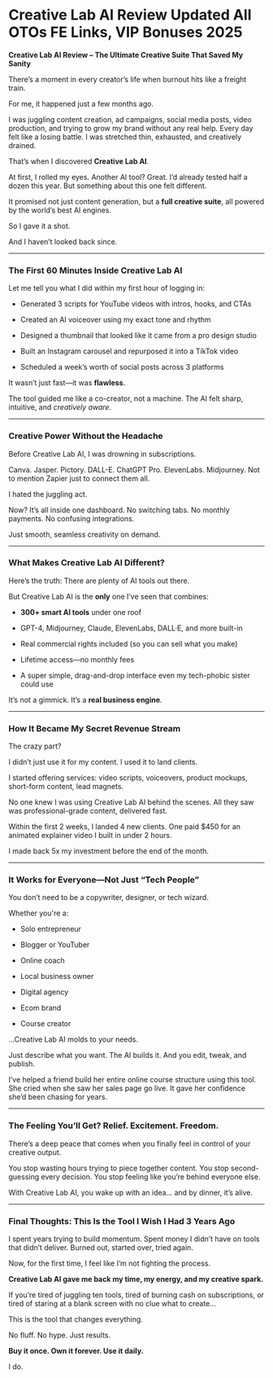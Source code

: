 # Creative Lab AI Review Updated All OTOs FE Links, VIP Bonuses 2025
<p class="" data-start="248" data-end="325"><strong data-start="248" data-end="325">Creative Lab AI Review – The Ultimate Creative Suite That Saved My Sanity</strong></p>
<p class="" data-start="327" data-end="407">There’s a moment in every creator’s life when burnout hits like a freight train.</p>
<p class="" data-start="409" data-end="451">For me, it happened just a few months ago.</p>
<p class="" data-start="453" data-end="682">I was juggling content creation, ad campaigns, social media posts, video production, and trying to grow my brand without any real help. Every day felt like a losing battle. I was stretched thin, exhausted, and creatively drained.</p>
<p class="" data-start="684" data-end="729">That’s when I discovered <strong data-start="709" data-end="728">Creative Lab AI</strong>.</p>
<p class="" data-start="731" data-end="870">At first, I rolled my eyes. Another AI tool? Great. I’d already tested half a dozen this year. But something about this one felt different.</p>
<p class="" data-start="872" data-end="987">It promised not just content generation, but a <strong data-start="919" data-end="942">full creative suite</strong>, all powered by the world’s best AI engines.</p>
<p class="" data-start="989" data-end="1009">So I gave it a shot.</p>
<p class="" data-start="1011" data-end="1043">And I haven’t looked back since.</p>


<hr class="" data-start="1045" data-end="1048" />

<h3 class="" data-start="1050" data-end="1101"><strong data-start="1054" data-end="1101">The First 60 Minutes Inside Creative Lab AI</strong></h3>
<p class="" data-start="1103" data-end="1165">Let me tell you what I did within my first hour of logging in:</p>

<ul data-start="1167" data-end="1506">
 	<li class="" data-start="1167" data-end="1238">
<p class="" data-start="1169" data-end="1238">Generated 3 scripts for YouTube videos with intros, hooks, and CTAs</p>
</li>
 	<li class="" data-start="1239" data-end="1297">
<p class="" data-start="1241" data-end="1297">Created an AI voiceover using my exact tone and rhythm</p>
</li>
 	<li class="" data-start="1298" data-end="1372">
<p class="" data-start="1300" data-end="1372">Designed a thumbnail that looked like it came from a pro design studio</p>
</li>
 	<li class="" data-start="1373" data-end="1442">
<p class="" data-start="1375" data-end="1442">Built an Instagram carousel and repurposed it into a TikTok video</p>
</li>
 	<li class="" data-start="1443" data-end="1506">
<p class="" data-start="1445" data-end="1506">Scheduled a week’s worth of social posts across 3 platforms</p>
</li>
</ul>
<p class="" data-start="1508" data-end="1548">It wasn’t just fast—it was <strong data-start="1535" data-end="1547">flawless</strong>.</p>
<p class="" data-start="1550" data-end="1656">The tool guided me like a co-creator, not a machine. The AI felt sharp, intuitive, and <em data-start="1637" data-end="1655">creatively aware</em>.</p>


<hr class="" data-start="1658" data-end="1661" />

<h3 class="" data-start="1663" data-end="1706"><strong data-start="1667" data-end="1706">Creative Power Without the Headache</strong></h3>
<p class="" data-start="1708" data-end="1764">Before Creative Lab AI, I was drowning in subscriptions.</p>
<p class="" data-start="1766" data-end="1882">Canva. Jasper. Pictory. DALL-E. ChatGPT Pro. ElevenLabs. Midjourney. Not to mention Zapier just to connect them all.</p>
<p class="" data-start="1884" data-end="1909">I hated the juggling act.</p>
<p class="" data-start="1911" data-end="2013">Now? It’s all inside one dashboard. No switching tabs. No monthly payments. No confusing integrations.</p>
<p class="" data-start="2015" data-end="2058">Just smooth, seamless creativity on demand.</p>


<hr class="" data-start="2060" data-end="2063" />

<h3 class="" data-start="2065" data-end="2110"><strong data-start="2069" data-end="2110">What Makes Creative Lab AI Different?</strong></h3>
<p class="" data-start="2112" data-end="2169">Here’s the truth: There are plenty of AI tools out there.</p>
<p class="" data-start="2171" data-end="2235">But Creative Lab AI is the <strong data-start="2198" data-end="2206">only</strong> one I’ve seen that combines:</p>

<ul data-start="2237" data-end="2531">
 	<li class="" data-start="2237" data-end="2279">
<p class="" data-start="2239" data-end="2279"><strong data-start="2239" data-end="2262">300+ smart AI tools</strong> under one roof</p>
</li>
 	<li class="" data-start="2280" data-end="2348">
<p class="" data-start="2282" data-end="2348">GPT-4, Midjourney, Claude, ElevenLabs, DALL·E, and more built-in</p>
</li>
 	<li class="" data-start="2349" data-end="2416">
<p class="" data-start="2351" data-end="2416">Real commercial rights included (so you can sell what you make)</p>
</li>
 	<li class="" data-start="2417" data-end="2452">
<p class="" data-start="2419" data-end="2452">Lifetime access—no monthly fees</p>
</li>
 	<li class="" data-start="2453" data-end="2531">
<p class="" data-start="2455" data-end="2531">A super simple, drag-and-drop interface even my tech-phobic sister could use</p>
</li>
</ul>
<p class="" data-start="2533" data-end="2585">It’s not a gimmick. It’s a <strong data-start="2560" data-end="2584">real business engine</strong>.</p>


<hr class="" data-start="2587" data-end="2590" />

<h3 class="" data-start="2592" data-end="2638"><strong data-start="2596" data-end="2638">How It Became My Secret Revenue Stream</strong></h3>
<p class="" data-start="2640" data-end="2655">The crazy part?</p>
<p class="" data-start="2657" data-end="2720">I didn’t just use it for my content. I used it to land clients.</p>
<p class="" data-start="2722" data-end="2828">I started offering services: video scripts, voiceovers, product mockups, short-form content, lead magnets.</p>
<p class="" data-start="2830" data-end="2949">No one knew I was using Creative Lab AI behind the scenes. All they saw was professional-grade content, delivered fast.</p>
<p class="" data-start="2951" data-end="3072">Within the first 2 weeks, I landed 4 new clients. One paid $450 for an animated explainer video I built in under 2 hours.</p>
<p class="" data-start="3074" data-end="3131">I made back 5x my investment before the end of the month.</p>


<hr class="" data-start="3133" data-end="3136" />

<h3 class="" data-start="3138" data-end="3190"><strong data-start="3142" data-end="3190">It Works for Everyone—Not Just “Tech People”</strong></h3>
<p class="" data-start="3192" data-end="3252">You don’t need to be a copywriter, designer, or tech wizard.</p>
<p class="" data-start="3254" data-end="3271">Whether you're a:</p>

<ul data-start="3273" data-end="3413">
 	<li class="" data-start="3273" data-end="3294">
<p class="" data-start="3275" data-end="3294">Solo entrepreneur</p>
</li>
 	<li class="" data-start="3295" data-end="3318">
<p class="" data-start="3297" data-end="3318">Blogger or YouTuber</p>
</li>
 	<li class="" data-start="3319" data-end="3335">
<p class="" data-start="3321" data-end="3335">Online coach</p>
</li>
 	<li class="" data-start="3336" data-end="3360">
<p class="" data-start="3338" data-end="3360">Local business owner</p>
</li>
 	<li class="" data-start="3361" data-end="3379">
<p class="" data-start="3363" data-end="3379">Digital agency</p>
</li>
 	<li class="" data-start="3380" data-end="3394">
<p class="" data-start="3382" data-end="3394">Ecom brand</p>
</li>
 	<li class="" data-start="3395" data-end="3413">
<p class="" data-start="3397" data-end="3413">Course creator</p>
</li>
</ul>
<p class="" data-start="3415" data-end="3452">…Creative Lab AI molds to your needs.</p>
<p class="" data-start="3454" data-end="3534">Just describe what you want. The AI builds it. And you edit, tweak, and publish.</p>
<p class="" data-start="3536" data-end="3714">I’ve helped a friend build her entire online course structure using this tool. She cried when she saw her sales page go live. It gave her confidence she’d been chasing for years.</p>


<hr class="" data-start="3716" data-end="3719" />

<h3 class="" data-start="3721" data-end="3781"><strong data-start="3725" data-end="3781">The Feeling You’ll Get? Relief. Excitement. Freedom.</strong></h3>
<p class="" data-start="3783" data-end="3872">There’s a deep peace that comes when you finally feel in control of your creative output.</p>
<p class="" data-start="3874" data-end="4022">You stop wasting hours trying to piece together content. You stop second-guessing every decision. You stop feeling like you’re behind everyone else.</p>
<p class="" data-start="4024" data-end="4098">With Creative Lab AI, you wake up with an idea… and by dinner, it’s alive.</p>


<hr class="" data-start="4100" data-end="4103" />

<h3 class="" data-start="4105" data-end="4170"><strong data-start="4109" data-end="4170">Final Thoughts: This Is the Tool I Wish I Had 3 Years Ago</strong></h3>
<p class="" data-start="4172" data-end="4306">I spent years trying to build momentum. Spent money I didn’t have on tools that didn’t deliver. Burned out, started over, tried again.</p>
<p class="" data-start="4308" data-end="4374">Now, for the first time, I feel like I’m not fighting the process.</p>
<p class="" data-start="4376" data-end="4451"><strong data-start="4376" data-end="4451">Creative Lab AI gave me back my time, my energy, and my creative spark.</strong></p>
<p class="" data-start="4453" data-end="4598">If you’re tired of juggling ten tools, tired of burning cash on subscriptions, or tired of staring at a blank screen with no clue what to create…</p>
<p class="" data-start="4600" data-end="4641">This is the tool that changes everything.</p>
<p class="" data-start="4643" data-end="4675">No fluff. No hype. Just results.</p>
<p class="" data-start="4677" data-end="4723"><strong data-start="4677" data-end="4723">Buy it once. Own it forever. Use it daily.</strong></p>
<p class="" data-start="4725" data-end="4730">I do.</p>
